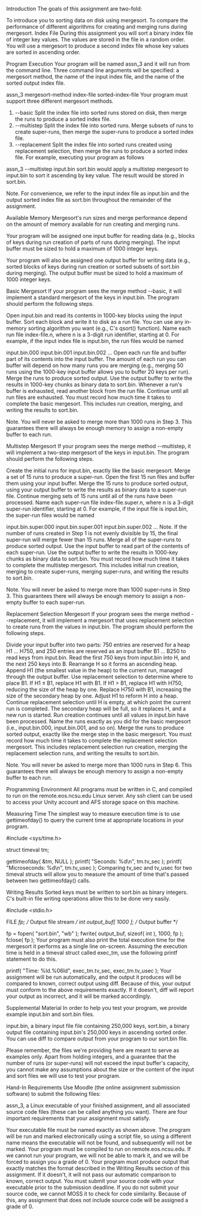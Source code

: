 Introduction
The goals of this assignment are two-fold:

To introduce you to sorting data on disk using mergesort.
To compare the performance of different algorithms for creating and merging runs during mergesort.
Index File
During this assignment you will sort a binary index file of integer key values. The values are stored in the file in a random order. You will use a mergesort to produce a second index file whose key values are sorted in ascending order.

Program Execution
Your program will be named assn_3 and it will run from the command line. Three command line arguments will be specified: a mergesort method, the name of the input index file, and the name of the sorted output index file.


assn_3 mergesort-method index-file sorted-index-file
Your program must support three different mergesort methods.

1.	--basic	Split the index file into sorted runs stored on disk, then merge the runs to produce a sorted index file.
2.	--multistep	Split the index file into sorted runs. Merge subsets of runs to create super-runs, then merge the super-runs to produce a sorted index file.
3.	--replacement	Split the index file into sorted runs created using replacement selection, then merge the runs to produce a sorted index file.
For example, executing your program as follows


assn_3 --multistep input.bin sort.bin
would apply a multistep mergesort to input.bin to sort it ascending by key value. The result would be stored in sort.bin.

Note. For convenience, we refer to the input index file as input.bin and the output sorted index file as sort.bin throughout the remainder of the assignment.

Available Memory
Mergesort's run sizes and merge performance depend on the amount of memory available for run creating and merging runs.

Your program will be assigned one input buffer for reading data (e.g., blocks of keys during run creation of parts of runs during merging). The input buffer must be sized to hold a maximum of 1000 integer keys.

Your program will also be assigned one output buffer for writing data (e.g., sorted blocks of keys during run creation or sorted subsets of sort.bin during merging). The output buffer must be sized to hold a maximum of 1000 integer keys.

Basic Mergesort
If your program sees the merge method --basic, it will implement a standard mergesort of the keys in input.bin. The program should perform the following steps.

Open input.bin and read its contents in 1000-key blocks using the input buffer.
Sort each block and write it to disk as a run file. You can use any in-memory sorting algorithm you want (e.g., C's qsort() function). Name each run file index-file.n, where n is a 3-digit run identifier, starting at 0. For example, if the input index file is input.bin, the run files would be named

input.bin.000
input.bin.001
input.bin.002
 ...
Open each run file and buffer part of its contents into the input buffer. The amount of each run you can buffer will depend on how many runs you are merging (e.g., merging 50 runs using the 1000-key input buffer allows you to buffer 20 keys per run).
Merge the runs to produce sorted output. Use the output buffer to write the results in 1000-key chunks as binary data to sort.bin.
Whenever a run's buffer is exhausted, read another block from the run file. Continue until all run files are exhausted.
You must record how much time it takes to complete the basic mergesort. This includes run creation, merging, and writing the results to sort.bin.

Note. You will never be asked to merge more than 1000 runs in Step 3. This guarantees there will always be enough memory to assign a non-empty buffer to each run.

Multistep Mergesort
If your program sees the merge method --multistep, it will implement a two-step mergesort of the keys in input.bin. The program should perform the following steps.

Create the initial runs for input.bin, exactly like the basic mergesort.
Merge a set of 15 runs to produce a super-run. Open the first 15 run files and buffer them using your input buffer. Merge the 15 runs to produce sorted output, using your output buffer to write the results as binary data to a super-run file.
Continue merging sets of 15 runs until all of the runs have been processed. Name each super-run file index-file.super.n, where n is a 3-digit super-run identifier, starting at 0. For example, if the input file is input.bin, the super-run files would be named

input.bin.super.000
input.bin.super.001
input.bin.super.002
 ...
Note. If the number of runs created in Step 1 is not evenly divisible by 15, the final super-run will merge fewer than 15 runs.
Merge all of the super-runs to produce sorted output. Use the input buffer to read part of the contents of each super-run. Use the output buffer to write the results in 1000-key chunks as binary data to sort.bin.
You must record how much time it takes to complete the multistep mergesort. This includes initial run creation, merging to create super-runs, merging super-runs, and writing the results to sort.bin.

Note. You will never be asked to merge more than 1000 super-runs in Step 3. This guarantees there will always be enough memory to assign a non-empty buffer to each super-run.

Replacement Selection Mergesort
If your program sees the merge method --replacement, it will implement a mergesort that uses replacement selection to create runs from the values in input.bin. The program should perform the following steps.

Divide your input buffer into two parts: 750 entries are reserved for a heap H1 ... H750, and 250 entries are reserved as an input buffer B1 ... B250 to read keys from input.bin.
Read the first 750 keys from input.bin into H, and the next 250 keys into B. Rearrange H so it forms an ascending heap.
Append H1 (the smallest value in the heap) to the current run, managed through the output buffer. Use replacement selection to determine where to place B1.
If H1 ≤ B1, replace H1 with B1.
If H1 > B1, replace H1 with H750, reducing the size of the heap by one. Replace H750 with B1, increasing the size of the secondary heap by one.
Adjust H1 to reform H into a heap.
Continue replacement selection until H is empty, at which point the current run is completed. The secondary heap will be full, so it replaces H, and a new run is started.
Run creation continues until all values in input.bin have been processed. Name the runs exactly as you did for the basic mergesort (i.e., input.bin.000, input.bin.001, and so on).
Merge the runs to produce sorted output, exactly like the merge step in the basic mergesort.
You must record how much time it takes to complete the replacement selection mergesort. This includes replacement selection run creation, merging the replacement selection runs, and writing the results to sort.bin.

Note. You will never be asked to merge more than 1000 runs in Step 6. This guarantees there will always be enough memory to assign a non-empty buffer to each run.

Programming Environment
All programs must be written in C, and compiled to run on the remote.eos.ncsu.edu Linux server. Any ssh client can be used to access your Unity account and AFS storage space on this machine.

Measuring Time
The simplest way to measure execution time is to use gettimeofday() to query the current time at appropriate locations in your program.


#include <sys/time.h>

struct timeval tm;

gettimeofday( &tm, NULL );
printf( "Seconds: %d\n", tm.tv_sec );
printf( "Microseconds: %d\n", tm.tv_usec );
Comparing tv_sec and tv_usec for two timeval structs will allow you to measure the amount of time that's passed between two gettimeofday() calls.

Writing Results
Sorted keys must be written to sort.bin as binary integers. C's built-in file writing operations allow this to be done very easily.


#include <stdio.h>

FILE *fp;                  /* Output file stream */
int   output_buf[ 1000 ];  /* Output buffer */

fp = fopen( "sort.bin", "wb" );
fwrite( output_buf, sizeof( int ), 1000, fp );
fclose( fp );
Your program must also print the total execution time for the mergesort it performs as a single line on-screen. Assuming the execution time is held in a timeval struct called exec_tm, use the following printf statement to do this.


printf( "Time: %ld.%06ld", exec_tm.tv_sec, exec_tm.tv_usec );
Your assignment will be run automatically, and the output it produces will be compared to known, correct output using diff. Because of this, your output must conform to the above requirements exactly. If it doesn't, diff will report your output as incorrect, and it will be marked accordingly.

Supplemental Material
In order to help you test your program, we provide example input.bin and sort.bin files.

input.bin, a binary input file file containing 250,000 keys,
sort.bin, a binary output file containing input.bin's 250,000 keys in ascending sorted order.
You can use diff to compare output from your program to our sort.bin file.

Please remember, the files we're providing here are meant to serve as examples only. Apart from holding integers, and a guarantee that the number of runs (or super-runs) will not exceed the input buffer's capacity, you cannot make any assumptions about the size or the content of the input and sort files we will use to test your program.

Hand-In Requirements
Use Moodle (the online assignment submission software) to submit the following files:

assn_3, a Linux executable of your finished assignment, and
all associated source code files (these can be called anything you want).
There are four important requirements that your assignment must satisfy.

Your executable file must be named exactly as shown above. The program will be run and marked electronically using a script file, so using a different name means the executable will not be found, and subsequently will not be marked.
Your program must be compiled to run on remote.eos.ncsu.edu. If we cannot run your program, we will not be able to mark it, and we will be forced to assign you a grade of 0.
Your program must produce output that exactly matches the format described in the Writing Results section of this assignment. If it doesn't, it will not pass our automatic comparison to known, correct output.
You must submit your source code with your executable prior to the submission deadline. If you do not submit your source code, we cannot MOSS it to check for code similarity. Because of this, any assignment that does not include source code will be assigned a grade of 0.
